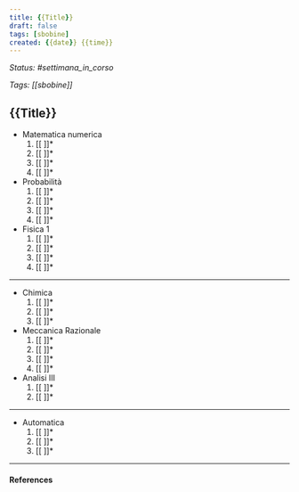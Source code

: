 ```yaml
---
title: {{Title}}
draft: false
tags: [sbobine]
created: {{date}} {{time}}
---
```


_Status: #settimana_in_corso_

_Tags: [[sbobine]]_

## {{Title}}

- Matematica numerica
  1. [[ ]]*
  2. [[ ]]*
  3. [[ ]]*
  4. [[ ]]*
- Probabilità
  1. [[ ]]*
  2. [[ ]]*
  3. [[ ]]*
  4. [[ ]]*
- Fisica 1
  1. [[ ]]*
  2. [[ ]]*
  3. [[ ]]*
  4. [[ ]]*
___
- Chimica
  1. [[ ]]*
  2. [[ ]]*
  3. [[ ]]*
- Meccanica Razionale
  1. [[ ]]*
  2. [[ ]]*
  3. [[ ]]*
  4. [[ ]]*
- Analisi III
  1. [[ ]]*
  2. [[ ]]*
___
- Automatica
  1. [[ ]]*
  2. [[ ]]*
  3. [[ ]]*
___
#### References